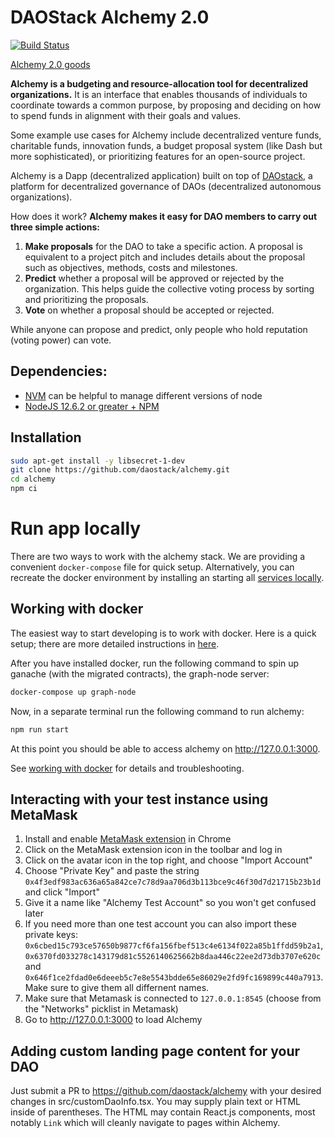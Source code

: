 # DAOStack Alchemy 2.0

[![Build Status](https://travis-ci.org/daostack/alchemy.svg?branch=alchemy-experimental)](https://travis-ci.org/daostack/alchemy)


[Alchemy 2.0 goods](./docs/alchemy_2_0_goods.md)

**Alchemy is a budgeting and resource-allocation tool for decentralized organizations.** It is an interface that enables thousands of individuals to coordinate towards a common purpose, by proposing and deciding on how to spend funds in alignment with their goals and values.

Some example use cases for Alchemy include decentralized venture funds, charitable funds, innovation funds, a budget proposal system (like Dash but more sophisticated), or prioritizing features for an open-source project.

Alchemy is a Dapp (decentralized application) built on top of [DAOstack](https://github.com/daostack), a platform for decentralized governance of DAOs (decentralized autonomous organizations).

How does it work? **Alchemy makes it easy for DAO members to carry out three simple actions:**

1. **Make proposals** for the DAO to take a specific action. A proposal is equivalent to a project pitch and includes details about the proposal such as objectives, methods, costs and milestones.
2. **Predict** whether a proposal will be approved or rejected by the organization. This helps guide the collective voting process by sorting and prioritizing the proposals.
3. **Vote** on whether a proposal should be accepted or rejected.

While anyone can propose and predict, only people who hold reputation (voting power) can vote.

## Dependencies:
* [NVM](https://github.com/creationix/nvm#installation) can be helpful to manage different versions of node
* [NodeJS 12.6.2 or greater + NPM](https://github.com/creationix/nvm#usage)

## Installation

```sh
sudo apt-get install -y libsecret-1-dev
git clone https://github.com/daostack/alchemy.git
cd alchemy
npm ci
```

# Run app locally

There are two ways to work with the alchemy stack.
We are providing a convenient `docker-compose` file for quick setup. Alternatively,
you can recreate the docker environment by installing an starting all [services locally](./docs/nodocker.md).

## Working with docker

The easiest way to start developing is to work with docker.
Here is a quick setup; there are more detailed instructions in [here](./docs/development.md).

After you have installed docker, run the following command to spin up ganache (with the migrated contracts), the graph-node server:
```sh
docker-compose up graph-node
```

Now, in a separate terminal run the following command to run alchemy:
```sh
npm run start
```

At this point you should be able to access alchemy on http://127.0.0.1:3000.

See [working with docker](./docs/docker.md) for details and troubleshooting.

## Interacting with your test instance using MetaMask

1. Install and enable [MetaMask extension](https://chrome.google.com/webstore/detail/metamask/nkbihfbeogaeaoehlefnkodbefgpgknn?hl=en) in Chrome
1. Click on the MetaMask extension icon in the toolbar and log in
1. Click on the avatar icon in the top right, and choose "Import Account"
1. Choose "Private Key" and paste the string `0x4f3edf983ac636a65a842ce7c78d9aa706d3b113bce9c46f30d7d21715b23b1d` and click "Import"
1. Give it a name like "Alchemy Test Account" so you won't get confused later
1. If you need more than one test account you can also import these private keys: `0x6cbed15c793ce57650b9877cf6fa156fbef513c4e6134f022a85b1ffdd59b2a1`, `0x6370fd033278c143179d81c5526140625662b8daa446c22ee2d73db3707e620c` and `0x646f1ce2fdad0e6deeeb5c7e8e5543bdde65e86029e2fd9fc169899c440a7913`. Make sure to give them all differnent names.
1. Make sure that Metamask is connected to `127.0.0.1:8545` (choose from the "Networks" picklist in Metamask)
1. Go to http://127.0.0.1:3000 to load Alchemy

## Adding custom landing page content for your DAO

Just submit a PR to https://github.com/daostack/alchemy with your desired changes in src/customDaoInfo.tsx.  You may supply plain text or HTML inside of parentheses.  The HTML may contain React.js components, most notably `Link` which will cleanly navigate to pages within Alchemy.
